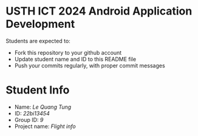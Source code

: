 USTH ICT 2024 Android Application Development
=====================================================

Students are expected to:

* Fork this repository to your github account
* Update student name and ID to this README file
* Push your commits regularly, with proper commit messages

Student Info
=======================

* Name: *Le Quang Tung*
* ID: *22bi13454*
* Group ID: *9*
* Project name: *Flight info*
